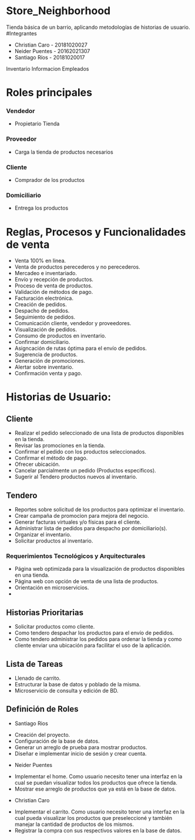 # Store_Neighborhood
Tienda básica de un barrio, aplicando metodologías de historias de usuario.
#Integrantes
* Christian Caro - 20181020027
* Neider Puentes - 20162021307
* Santiago Ríos - 20181020017

Inventario
Informacion Empleados
# Roles principales
### Vendedor
- Propietario Tienda
### Proveedor
- Carga la tienda de productos necesarios

### Cliente
- Comprador de los productos

### Domiciliario
- Entrega los productos

# Reglas, Procesos y Funcionalidades de venta
* Venta 100% en linea.
* Venta de productos perecederos y no perecederos.
* Mercadeo e inventariado.
* Envío y recepción de productos.
* Proceso de venta de productos.
* Validación de métodos de pago.
* Facturación electrónica.
* Creación de pedidos.
* Despacho de pedidos.
* Seguimiento de pedidos.
* Comunicación cliente, vendedor y proveedores.
* Visualización de pedidos.
* Consumo de productos en inventario.
* Confirmar domiciliario.
* Asigncación de rutas óptima para el envío de pedidos.
* Sugerencia de productos.
* Generación de promociones.
* Alertar sobre inventario.
* Confirmación venta y pago.

# Historias de Usuario:

## Cliente
* Realizar el pedido seleccionado de una lista de productos disponibles en la tienda.
* Revisar las promociones en la tienda.
* Confirmar el pedido con los productos seleccionados.
* Confirmar el método de pago.
* Ofrecer ubicación.
* Cancelar parcialmente un pedido (Productos especificos).
* Sugerir al Tendero productos nuevos al inventario.

## Tendero
* Reportes sobre solicitud de los productos para optimizar el inventario.
* Crear campaña de promocion para mejora del negocio.
* Generar facturas virtuales y/o físicas para el cliente.
* Administrar lista de pedidos para despacho por domiciliario(s).
* Organizar el inventario.
* Solicitar productos al inventario.


### Requerimientos Tecnológicos y Arquitecturales
* Página web optimizada para la visualización de productos disponibles en una tienda.
* Página web con opción de venta de una lista de productos.
* Orientación en microservicios.
* 

## Historias Prioritarias
* Solicitar productos como cliente.
* Como tendero despachar los productos para el envío de pedidos.
* Como tendero administrar los pedidos para ordenar la tienda
y como cliente enviar una ubicación para facilitar el uso de la aplicación.


## Lista de Tareas

* Llenado de carrito.
* Estructurar la base de datos y poblado de la misma.
* Microservicio de consulta y edición de BD.


## Definición de Roles
* Santiago Rios
 - Creación del proyecto. 
 - Configuración de la base de datos.
 - Generar un arreglo de prueba para mostrar productos.
 - Diseñar e implementar inicio de sesión y crear cuenta.
* Neider Puentes 
 - Implementar el home. Como usuario necesito tener una interfaz en la cual se puedan visualizar todos los productos que ofrece la tienda.
 - Mostrar ese arreglo de productos que ya está en la base de datos.
* Christian  Caro
 - Implementar el carrito. Como usuario necesito tener una interfaz en la cual pueda visualizar los productos que preseleccioné y también manejar la cantidad de productos de los mismos.  
 - Registrar la compra con sus respectivos valores en la base de datos.
